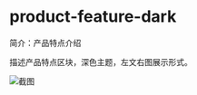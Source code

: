 # product-feature-dark

简介：产品特点介绍

描述产品特点区块，深色主题，左文右图展示形式。

![截图](https://img.alicdn.com/tfs/TB1yi7OpuuSBuNjy1XcXXcYjFXa-2484-1000.png)
